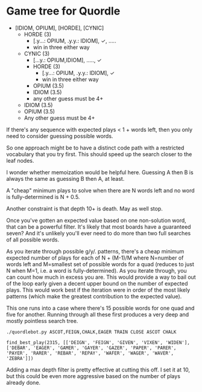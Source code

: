 # Game tree for Quordle

- [IDIOM, OPIUM], [HORDE], [CYNIC]
  - HORDE (3)
    - [.y...: OPIUM, .y.y.: IDIOM], ✓, .....
    - win in three either way
  - CYNIC (3)
    - [...y.: OPIUM,IDIOM], ....., ✓
    - HORDE (3)
      - [.y...: OPIUM, .y.y.: IDIOM], ✓
      - win in three either way
    - OPIUM (3.5)
    - IDIOM (3.5)
    - any other guess must be 4+
  - IDIOM (3.5)
  - OPIUM (3.5)
  - Any other guess must be 4+

If there's any sequence with expected plays < 1 + words left, then you only need to consider guessing possible words.

So one approach might be to have a distinct code path with a restricted vocabulary that you try first. This should speed up the search closer to the leaf nodes.

I wonder whether memoization would be helpful here. Guessing A then B is always the same as guessing B then A, at least.

A "cheap" minimum plays to solve when there are N words left and no word is fully-determined is N + 0.5.

Another constraint is that depth 10+ is death. May as well stop.

Once you've gotten an expected value based on one non-solution word, that can be a powerful filter. It's likely that most boards have a guaranteed seven? And it's unlikely you'll ever need to do more than two full searches of all possible words.

As you iterate through possible g/y/. patterns, there's a cheap minimum expected number of plays for each of N + (M-1)/M where N=number of words left and M=smallest set of possible words for a quad (reduces to just N when M=1, i.e. a word is fully-determined). As you iterate through, you can count how much in excess you are. This would provide a way to bail out of the loop early given a decent upper bound on the number of expected plays. This would work best if the iteration were in order of the most likely patterns (which make the greatest contribution to the expected value).

This one runs into a case where there's 15 possible words for one quad and five for another. Running through all these first produces a very deep and mostly pointless search tree.

    ./quordlebot.py ASCOT,FEIGN,CHALK,EAGER TRAIN CLOSE ASCOT CHALK

    find_best_play(2315, [['DEIGN', 'FEIGN', 'GIVEN', 'VIXEN', 'WIDEN'], ['DEBAR', 'EAGER', 'GAMER', 'GAYER', 'GAZER', 'PAPER', 'PARER', 'PAYER', 'RARER', 'REBAR', 'REPAY', 'WAFER', 'WAGER', 'WAVER', 'ZEBRA']])

Adding a max depth filter is pretty effective at cutting this off. I set it at 10, but this could be even more aggressive based on the number of plays already done.
